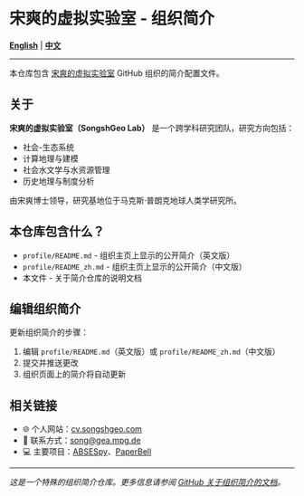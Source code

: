 # 宋爽的虚拟实验室 - 组织简介

**[English](README.md)** | **[中文](README_zh.md)**

---

本仓库包含 [宋爽的虚拟实验室](https://github.com/SongshGeoLab) GitHub 组织的简介配置文件。

## 关于

**宋爽的虚拟实验室（SongshGeo Lab）** 是一个跨学科研究团队，研究方向包括：
- 社会-生态系统
- 计算地理与建模
- 社会水文学与水资源管理
- 历史地理与制度分析

由宋爽博士领导，研究基地位于马克斯·普朗克地球人类学研究所。

## 本仓库包含什么？

- `profile/README.md` - 组织主页上显示的公开简介（英文版）
- `profile/README_zh.md` - 组织主页上显示的公开简介（中文版）
- 本文件 - 关于简介仓库的说明文档

## 编辑组织简介

更新组织简介的步骤：
1. 编辑 `profile/README.md`（英文版）或 `profile/README_zh.md`（中文版）
2. 提交并推送更改
3. 组织页面上的简介将自动更新

## 相关链接

- 🌐 个人网站：[cv.songshgeo.com](https://cv.songshgeo.com/)
- 📧 联系方式：song@gea.mpg.de
- 💻 主要项目：[ABSESpy](https://github.com/SongshGeo/ABSESpy)、[PaperBell](https://github.com/SongshGeo/PaperBell)

---

*这是一个特殊的组织简介仓库。更多信息请参阅 [GitHub 关于组织简介的文档](https://docs.github.com/en/organizations/collaborating-with-groups-in-organizations/customizing-your-organizations-profile)。*

